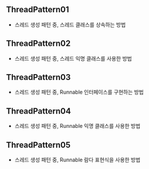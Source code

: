 ## ThreadPattern01
- 스레드 생성 패턴 중, 스레드 클래스를 상속하는 방법

## ThreadPattern02
- 스레드 생성 패턴 중, 스레드 익명 클래스를 사용한 방법

## ThreadPattern03
- 스레드 생성 패턴 중, Runnable 인터페이스를 구현하는 방법

## ThreadPattern04
- 스레드 생성 패턴 중, Runnable 익명 클래스를 사용한 방법

## ThreadPattern05
- 스레드 생성 패턴 중, Runnable 람다 표현식을 사용한 방법